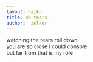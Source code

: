 ```yaml
---
layout: haiku
title: no tears
author:  zelkor
---
```


watching the tears roll down<br>
you are so close i could console<br>
but far from that is my role<br>
